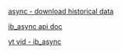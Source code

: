 [async - download historical data](https://pydigger.com/pypi/ib_async)

[ib_async api doc](https://ib-api-reloaded.github.io/ib_async/api.html)

[yt vid - ib_async](https://www.youtube.com/watch?v=gyy_BFNui40)